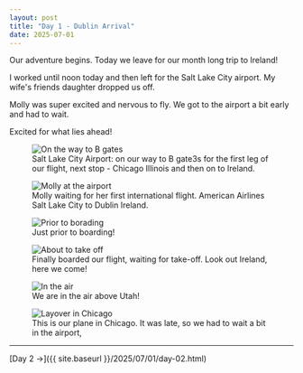 ```yaml
---
layout: post
title: "Day 1 - Dublin Arrival"
date: 2025-07-01
---
```


Our adventure begins.  Today we leave for our month long trip to Ireland!

I worked until noon today and then left for the Salt Lake City airport.  My wife's friends daughter dropped us off.

Molly was super excited and nervous to fly.  We got to the airport a bit early and had to wait.

Excited for what lies ahead!

<figure>
  <img src="{{ site.baseurl }}/photos/day01/image01.png" alt="On the way to B gates">
  <figcaption>Salt Lake City Airport: on our way to B gate3s for the first leg of our flight, next stop - Chicago Illinois and then on to Ireland.</figcaption>
</figure>

<figure>
  <img src="{{ site.baseurl }}/photos/day01/image02.png" alt="Molly at the airport">
  <figcaption>Molly waiting for her first international flight.  American Airlines Salt Lake City to Dublin Ireland.</figcaption>
</figure>

<figure>
  <img src="{{ site.baseurl }}/photos/day01/image03.png" alt="Prior to borading">
  <figcaption>Just prior to boarding!</figcaption>
</figure>

<figure>
  <img src="{{ site.baseurl }}/photos/day01/image04.png" alt="About to take off">
  <figcaption>Finally boarded our flight, waiting for take-off.  Look out Ireland, here we come!</figcaption>
</figure>

<figure>
  <img src="{{ site.baseurl }}/photos/day01/image06.png" alt="In the air">
  <figcaption>We are in the air above Utah!</figcaption>
</figure>

<figure>
  <img src="{{ site.baseurl }}/photos/day01/image05.png" alt="Layover in Chicago">
  <figcaption>This is our plane in Chicago.  It was late, so we had to wait a bit in the airport,</figcaption>
</figure>

---

[Day 2 →]({{ site.baseurl }}/2025/07/01/day-02.html)





